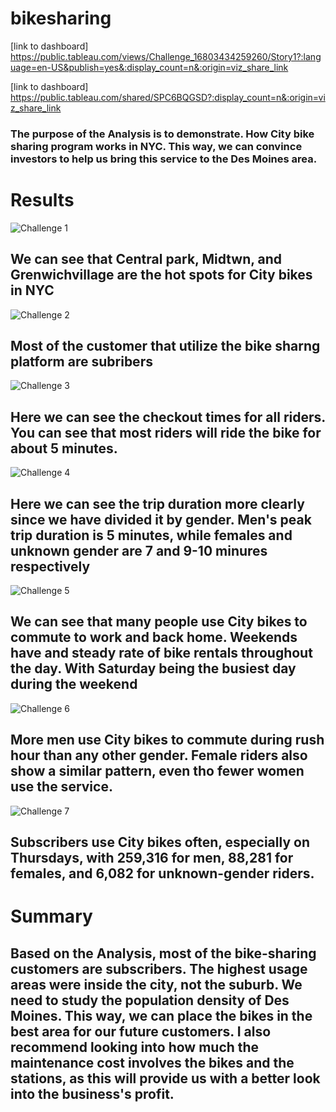 # bikesharing
[link to dashboard] https://public.tableau.com/views/Challenge_16803434259260/Story1?:language=en-US&publish=yes&:display_count=n&:origin=viz_share_link


[link to dashboard] https://public.tableau.com/shared/SPC6BQGSD?:display_count=n&:origin=viz_share_link

### The purpose of the Analysis is to demonstrate. How City bike sharing program works in NYC. This way, we can convince investors to help us bring this service to the Des Moines area. 
# Results 
![Challenge 1](https://user-images.githubusercontent.com/118011002/229340643-3ca3e377-d810-4474-b128-c8eb55047c9a.png)
## We can see that Central park, Midtwn, and Grenwichvillage are the hot spots for City bikes in NYC
![Challenge 2](https://user-images.githubusercontent.com/118011002/229340798-ce426d4a-cbe5-41b9-9f2d-0f43864c96ee.png)
## Most of the customer that utilize the bike sharng platform are subribers
![Challenge 3](https://user-images.githubusercontent.com/118011002/229340975-f8503f4d-fed5-4774-93c0-ce155acf9379.png)
## Here we can see the checkout times for all riders. You can see that most riders will ride the bike for about 5 minutes.
![Challenge 4](https://user-images.githubusercontent.com/118011002/229341020-f51ca03e-5fe7-41f0-be76-e979d0b8d835.png)
## Here we can see the trip duration more clearly since we have divided it by gender. Men's peak trip duration is 5 minutes, while females and unknown gender are 7 and 9-10 minures respectively 
![Challenge 5](https://user-images.githubusercontent.com/118011002/229341122-34c8f837-6f6d-4a91-95ef-ef1439b1bc83.png)
## We can see that many people use City bikes to commute to work and back home. Weekends have and steady rate of bike rentals throughout the day. With Saturday being the busiest day during the weekend 
![Challenge 6](https://user-images.githubusercontent.com/118011002/229341269-756dd1e5-1dfd-4a93-89b4-eae62aecf45c.png)
## More men use City bikes to commute during rush hour than any other gender. Female riders also show a similar pattern, even tho fewer women use the service.
![Challenge 7](https://user-images.githubusercontent.com/118011002/229341400-2e8c937e-c2bd-4254-a780-fdc98d725bd0.png)
## Subscribers use City bikes often, especially on Thursdays, with 259,316 for men, 88,281 for females, and 6,082 for unknown-gender riders.

# Summary
## Based on the Analysis, most of the bike-sharing customers are subscribers. The highest usage areas were inside the city, not the suburb. We need to study the population density of Des Moines. This way, we can place the bikes in the best area for our future customers. I also recommend looking into how much the maintenance cost involves the bikes and the stations, as this will provide us with a better look into the business's profit.
